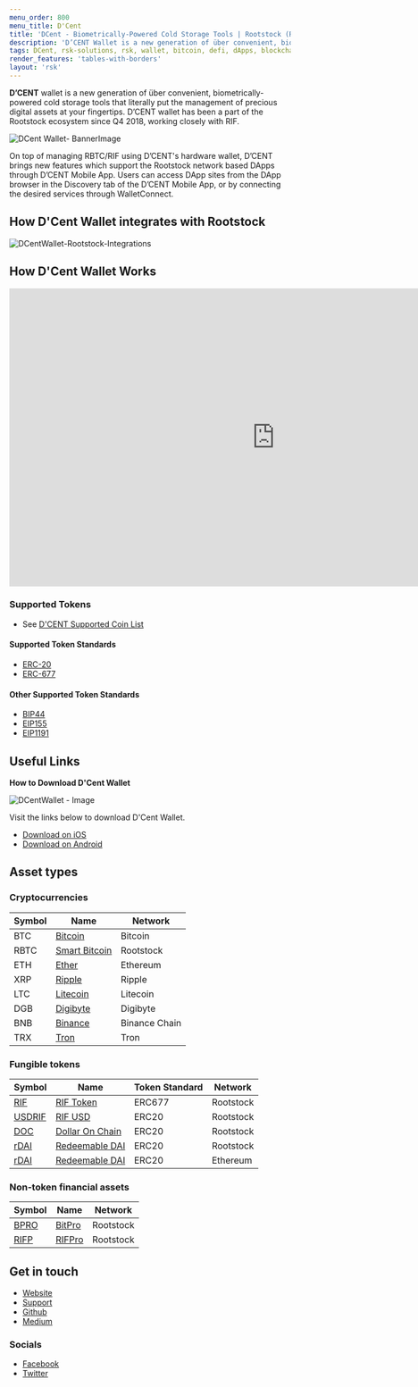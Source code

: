 ```yaml
---
menu_order: 800
menu_title: D'Cent
title: 'DCent - Biometrically-Powered Cold Storage Tools | Rootstock (RSK)'
description: 'D’CENT Wallet is a new generation of über convenient, biometrically-powered cold storage tools that literally put the management of precious digital assets at your fingertips.'
tags: DCent, rsk-solutions, rsk, wallet, bitcoin, defi, dApps, blockchain, cryptowallet, rootstock
render_features: 'tables-with-borders'
layout: 'rsk'
---
```


**D’CENT** wallet is a new generation of über convenient, biometrically-powered cold storage tools that literally put the management of precious digital assets at your fingertips. D’CENT wallet has been a part of the Rootstock ecosystem since Q4 2018, working closely with RIF.


![DCent Wallet- BannerImage](/assets/img/solutions/DCentWallet/DCent_BannerImage.jpg)


On top of managing RBTC/RIF using D’CENT's hardware wallet, D’CENT brings new features which support the Rootstock network based DApps through D’CENT Mobile App. Users can access DApp sites from the DApp browser in the Discovery tab of the D’CENT Mobile App, or by connecting the desired services through WalletConnect.

## How D'Cent Wallet integrates with Rootstock

![DCentWallet-Rootstock-Integrations](/assets/img/solutions/DCentWallet/dcent-diagram.png)

## How D'Cent Wallet Works

<div class="video-container">
  <iframe width="949" height="534" src="https://www.youtube.com/embed/playlist?list=PLDzM6dqvMXTpQnL63gzxt-aKW16Zq81n0" frameborder="0" allow="accelerometer; autoplay; encrypted-media; gyroscope; picture-in-picture" allowfullscreen></iframe>
</div>

### Supported Tokens

- See [D'CENT Supported Coin List](https://dcentwallet.com/SupportedCoin)

#### Supported Token Standards

- [ERC-20](https://github.com/ethereum/EIPs/issues/20)
- [ERC-677](https://github.com/ethereum/EIPs/issues/677)


#### Other Supported Token Standards

- [BIP44](https://github.com/bitcoin/bips/blob/master/bip-0044.mediawiki)
- [EIP155](https://github.com/ethereum/EIPs/blob/master/EIPS/eip-155.md)
- [EIP1191](https://github.com/ethereum/EIPs/blob/master/EIPS/eip-1191.md)

## Useful Links

**How to Download D'Cent Wallet**

![DCentWallet - Image](/assets/img/solutions/DCentWallet/DCent_BannerImage2.jpg)

Visit the links below to download D'Cent Wallet.

- [Download on iOS]( https://apps.apple.com/kr/app/dcent-hardware-wallet/id1447206611)
- [Download on Android](https://play.google.com/store/apps/details?id=com.kr.iotrust.dcent.wallet&utm_source=developers_rsk_co)
 
## Asset types

### Cryptocurrencies

| Symbol | Name | Network |
| --- | --- | --- |
| BTC | [Bitcoin](https://bitcoin.org/bitcoin.pdf) | Bitcoin |
| RBTC | [Smart Bitcoin](/rsk/rbtc/) | Rootstock |
| ETH | [Ether](https://ethereum.org/en/eth/) | Ethereum |
| XRP | [Ripple](https://ripple.com/xrp/) | Ripple |
| LTC | [Litecoin](https://litecoin.com/en/) | Litecoin |
| DGB | [Digibyte](https://digibyte.io/en/#currency) | Digibyte |
| BNB | [Binance](https://www.binance.com/en/bnb) | Binance Chain |
| TRX | [Tron](https://tron.network/trx?lng=en) | Tron |


### Fungible tokens

| Symbol | Name | Token Standard | Network |
| --- | --- | --- | --- |
| [RIF](https://explorer.rootstock.io/address/0x2acc95758f8b5f583470ba265eb685a8f45fc9d5) | [RIF Token](/rif/token/) | ERC677 | Rootstock |
| [USDRIF](https://explorer.rsk.co/address/0x3a15461d8ae0f0fb5fa2629e9da7d66a794a6e37) | [RIF USD](https://rifonchain.com/) | ERC20 | Rootstock |
| [DOC](https://explorer.rootstock.io/address/0x809c4db849948bfa6cb84501e5a7b5c9da8fc555) | [Dollar On Chain](https://moneyonchain.com/doc-stablecoin/) | ERC20 | Rootstock |
| [rDAI](https://explorer.rootstock.io/address/0x6b1a73d547f4009a26b8485b63d7015d248ad406) | [Redeemable DAI](https://rdai.money/) | ERC20 | Rootstock |
| [rDAI](https://etherscan.io/token/0x261b45d85ccfeabb11f022eba346ee8d1cd488c0) | [Redeemable DAI](https://rdai.money/) | ERC20 | Ethereum |

### Non-token financial assets

| Symbol | Name | Network
| --- | --- | --- |
| [BPRO](https://explorer.rootstock.io/address/0x440cd83c160de5c96ddb20246815ea44c7abbca8) | [BitPro](https://moneyonchain.com/bpro-token/) | Rootstock
| [RIFP](https://explorer.rootstock.io/address/0xf4d27c56595ed59b66cc7f03cff5193e4bd74a61) | [RIFPro](https://rif.moneyonchain.com/metrics) | Rootstock

## Get in touch

- [Website](https://dcentwallet.com/)
- [Support](https://dcentwallet.com/support/Questions)
- [Github](https://github.com/DcentWallet)
- [Medium](https://medium.com/dcentwallet)

### Socials

- [Facebook](https://www.facebook.com/DcentWalletGlobal)
- [Twitter](https://twitter.com/DCENTwallets)

